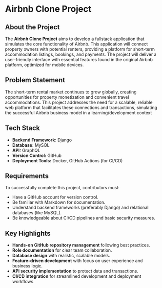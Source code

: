 # Airbnb Clone Project

## About the Project
The **Airbnb Clone Project** aims to develop a fullstack application that simulates the core functionality of Airbnb. This application will connect property owners with potential renters, providing a platform for short-term accommodation listings, bookings, and payments. The project will deliver a user-friendly interface with essential features found in the original Airbnb platform, optimized for mobile devices.

## Problem Statement
The short-term rental market continues to grow globally, creating opportunities for property monetization and convenient travel accommodations. This project addresses the need for a scalable, reliable web platform that facilitates these connections and transactions, simulating the successful Airbnb business model in a learning/development context

## Tech Stack
- **Backend Framework:** Django
- **Database:** MySQL
- **API:** GraphQL
- **Version Control:** GitHub
- **Deployment Tools:** Docker, GitHub Actions (for CI/CD)

## Requirements
To successfully complete this project, contributors must:
- Have a GitHub account for version control.
- Be familiar with Markdown for documentation.
- Understand backend frameworks (preferably Django) and relational databases (like MySQL).
- Be knowledgeable about CI/CD pipelines and basic security measures.

## Key Highlights
- **Hands-on GitHub repository management** following best practices.
- **Role documentation** for clear team collaboration.
- **Database design** with realistic, scalable models.
- **Feature-driven development** with focus on user experience and business logic.
- **API security implementation** to protect data and transactions.
- **CI/CD integration** for streamlined development and deployment workflows.
